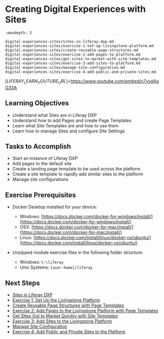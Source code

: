 # Creating Digital Experiences with Sites

```{toctree}
:maxdepth: 2

digital-experiences-sites/sites-in-liferay-dxp.md
digital-experiences-sites/exercise-1-set-up-livingstone-platform.md
digital-experiences-sites/create-reusable-page-structures.md
digital-experiences-sites/exercise-2-add-pages-to-platform.md
digital-experiences-sites/get-sites-to-market-with-site-templates.md
digital-experiences-sites/exercise-3-add-sites-to-platform.md
digital-experiences-sites/manage-site-configuration.md
digital-experiences-sites/exercise-4-add-public-and-private-sites.md
```

[$LIFERAY_LEARN_YOUTUBE_URL$]=https://www.youtube.com/embed/n7yvd4gG33A

## Learning Objectives
    
* Understand what Sites are in Liferay DXP
* Understand how to add Pages and create Page Templates
* Learn what Site Templates are and how to use them
* Learn how to manage Sites and configure Site Settings

## Tasks to Accomplish

* Start an instance of Liferay DXP
* Add pages to the default site
* Create a landing page template to be used across the platform
* Create a site template to rapidly add similar sites to the platform
* Manage site configurations

## Exercise Prerequisites

* Docker Desktop installed for your device:
    *  Windows: [https://docs.docker.com/docker-for-windows/install/](https://docs.docker.com/docker-for-windows/install/)
    *  OSX: [https://docs.docker.com/docker-for-mac/install/](https://docs.docker.com/docker-for-mac/install/)
    *  Linux: [https://docs.docker.com/install/linux/docker-ce/ubuntu/](https://docs.docker.com/install/linux/docker-ce/ubuntu/)
    
* Unzipped module exercise files in the following folder structure:
	*  Windows: `C:\liferay`
	*  Unix Systems: `[user-home]/liferay`
	
## Next Steps

* [Sites in Liferay DXP](./digital-experiences-sites/sites-in-liferay-dxp.md)
* [Exercise 1: Set Up the Livingstone Platform](./digital-experiences-sites/exercise-1-set-up-livingstone-platform.md)
* [Create Reusable Page Structures with Page Templates](./digital-experiences-sites/create-reusable-page-structures.md)
* [Exercise 2: Add Pages to the Livingstone Platform with Page Templates](./digital-experiences-sites/exercise-2-add-pages-to-platform.md)
* [Get Sites Out to Market Quickly with Site Templates](./digital-experiences-sites/get-sites-to-market-with-site-templates.md)
* [Exercise 3: Add Sites to the Livingstone Platform](./digital-experiences-sites/exercise-3-add-sites-to-platform.md)
* [Manage Site Configuration](./digital-experiences-sites/manage-site-configuration.md)
* [Exercise 4: Add Public and Private Sites to the Platform](./digital-experiences-sites/exercise-4-add-public-and-private-sites.md)